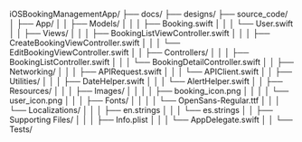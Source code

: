 iOSBookingManagementApp/
  ├── docs/
  ├── designs/
  ├── source_code/
  │   ├── App/
  │   │   ├── Models/
  │   │   │   ├── Booking.swift
  │   │   │   └── User.swift
  │   │   ├── Views/
  │   │   │   ├── BookingListViewController.swift
  │   │   │   ├── CreateBookingViewController.swift
  │   │   │   └── EditBookingViewController.swift
  │   │   ├── Controllers/
  │   │   │   ├── BookingListController.swift
  │   │   │   └── BookingDetailController.swift
  │   │   ├── Networking/
  │   │   │   ├── APIRequest.swift
  │   │   │   └── APIClient.swift
  │   │   ├── Utilities/
  │   │   │   ├── DateHelper.swift
  │   │   │   └── AlertHelper.swift
  │   │   ├── Resources/
  │   │   │   ├── Images/
  │   │   │   │   ├── booking_icon.png
  │   │   │   │   └── user_icon.png
  │   │   │   ├── Fonts/
  │   │   │   │   └── OpenSans-Regular.ttf
  │   │   │   └── Localizations/
  │   │   │       ├── en.strings
  │   │   │       └── es.strings
  │   │   ├── Supporting Files/
  │   │   │   ├── Info.plist
  │   │   │   └── AppDelegate.swift
  │   │   └── Tests/
